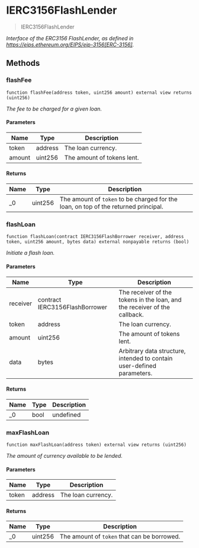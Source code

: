 # IERC3156FlashLender



> IERC3156FlashLender



*Interface of the ERC3156 FlashLender, as defined in https://eips.ethereum.org/EIPS/eip-3156[ERC-3156].*

## Methods

### flashFee

```solidity
function flashFee(address token, uint256 amount) external view returns (uint256)
```



*The fee to be charged for a given loan.*

#### Parameters

| Name | Type | Description |
|---|---|---|
| token | address | The loan currency. |
| amount | uint256 | The amount of tokens lent. |

#### Returns

| Name | Type | Description |
|---|---|---|
| _0 | uint256 | The amount of `token` to be charged for the loan, on top of the returned principal. |

### flashLoan

```solidity
function flashLoan(contract IERC3156FlashBorrower receiver, address token, uint256 amount, bytes data) external nonpayable returns (bool)
```



*Initiate a flash loan.*

#### Parameters

| Name | Type | Description |
|---|---|---|
| receiver | contract IERC3156FlashBorrower | The receiver of the tokens in the loan, and the receiver of the callback. |
| token | address | The loan currency. |
| amount | uint256 | The amount of tokens lent. |
| data | bytes | Arbitrary data structure, intended to contain user-defined parameters. |

#### Returns

| Name | Type | Description |
|---|---|---|
| _0 | bool | undefined |

### maxFlashLoan

```solidity
function maxFlashLoan(address token) external view returns (uint256)
```



*The amount of currency available to be lended.*

#### Parameters

| Name | Type | Description |
|---|---|---|
| token | address | The loan currency. |

#### Returns

| Name | Type | Description |
|---|---|---|
| _0 | uint256 | The amount of `token` that can be borrowed. |




